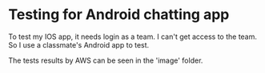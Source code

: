 # Testing for Android chatting app
To test my IOS app, it needs login as a team. I can't get access to the team. So I use a classmate's Android app to test.

The tests results by AWS can be seen in the 'image' folder.

